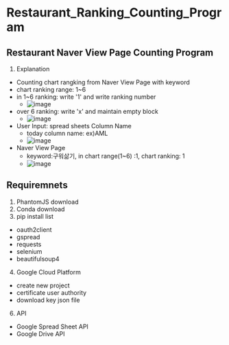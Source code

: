 # Restaurant_Ranking_Counting_Program
## Restaurant Naver View Page Counting Program
1. Explanation
  - Counting chart rangking from Naver View Page with keyword
  - chart ranking range: 1~6
  - in 1~6 ranking: write '1' and write ranking number
    - ![image](https://user-images.githubusercontent.com/43868499/137670038-50144929-5438-497f-8257-f417329cb5a3.png)
  - over 6 ranking: write 'x' and maintain empty block
    - ![image](https://user-images.githubusercontent.com/43868499/137670070-78f57b6d-55b1-48f5-8117-965fcf24f5b4.png)
  - User Input: spread sheets Column Name
    - today column name: ex)AML
    -  ![image](https://user-images.githubusercontent.com/43868499/137670221-15cb0a56-7610-4fe7-91ba-21819c1c3f22.png)
  - Naver View Page
    - keyword:구워삶기, in chart range(1~6) :1, chart ranking: 1 
    - ![image](https://user-images.githubusercontent.com/43868499/137670530-b2d29541-fcff-474a-8fc5-b29a11a2fb83.png)
    

## Requiremnets
1. PhantomJS download
2. Conda download
3. pip install list 
  - oauth2client
  - gspread
  - requests
  - selenium
  - beautifulsoup4
4. Google Cloud Platform 
  - create new project
  - certificate user authority
  - download key json file
6. API  
  - Google Spread Sheet API
  - Google Drive API
